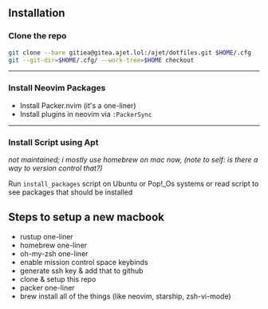 ## Installation

### Clone the repo

```bash
git clone --bare gitiea@gitea.ajet.lol:/ajet/dotfiles.git $HOME/.cfg
git --git-dir=$HOME/.cfg/ --work-tree=$HOME checkout
```

<hr>

### Install Neovim Packages
- Install Packer.nvim (it's a one-liner)
- Install plugins in neovim via `:PackerSync`

<hr>

### Install Script using Apt

*not maintained; i mostly use homebrew on mac now, (note to self: is there a way to version control that?)*

Run `install_packages` script on Ubuntu or Pop!_Os systems or read script to see packages that should be installed

## Steps to setup a new macbook
- rustup one-liner
- homebrew one-liner
- oh-my-zsh one-liner
- enable mission control space keybinds
- generate ssh key & add that to github
- clone & setup this repo
- packer one-liner
- brew install all of the things (like neovim, starship, zsh-vi-mode)

